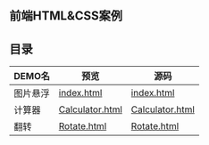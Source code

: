 ## 前端HTML&CSS案例

## 目录
| DEMO名   | 预览                                                                                     | 源码                                                                                  |
| -------- | ---------------------------------------------------------------------------------------- | ------------------------------------------------------------------------------------- |
| 图片悬浮 | [index.html](https://chenzt-0618.github.io/FrontEnd/CASE/PhotoHover/index.html)          | [index.html](https://github.com/ChenZT-0618/FrontEnd/tree/master/CASE/PhotoHover)     |
| 计算器   | [Calculator.html](https://chenzt-0618.github.io/FrontEnd/CASE/Calulator/Calculator.html) | [Calculator.html](https://github.com/ChenZT-0618/FrontEnd/tree/master/CASE/Calulator) |
| 翻转     | [Rotate.html](https://chenzt-0618.github.io/FrontEnd/CASE/Rotate/Rotate.html)            | [Rotate.html](https://github.com/ChenZT-0618/FrontEnd/tree/master/RotateCASE)         |